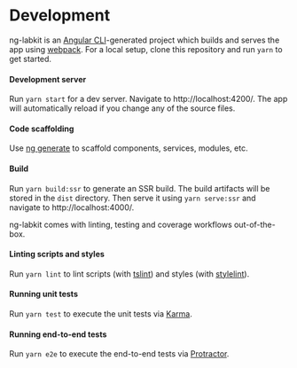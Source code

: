 # Development

ng-labkit is an [Angular CLI](https://cli.angular.io/)-generated project which builds and serves the app using [webpack](https://webpack.js.org/). For a local setup, clone this repository and run `yarn` to get started.

#### Development server

Run `yarn start` for a dev server. Navigate to http://localhost:4200/. The app will automatically reload if you change any of the source files.

#### Code scaffolding

Use [ng generate](https://angular.io/cli/generate) to scaffold components, services, modules, etc.

#### Build

Run `yarn build:ssr` to generate an SSR build. The build artifacts will be stored in the `dist` directory. Then serve it using `yarn serve:ssr` and navigate to http://localhost:4000/.

ng-labkit comes with linting, testing and coverage workflows out-of-the-box.

#### Linting scripts and styles

Run `yarn lint` to lint scripts (with [tslint](https://palantir.github.io/tslint/)) and styles (with [stylelint](https://stylelint.io/)).

#### Running unit tests

Run `yarn test` to execute the unit tests via [Karma](https://karma-runner.github.io/).

#### Running end-to-end tests

Run `yarn e2e` to execute the end-to-end tests via [Protractor](http://www.protractortest.org/).
